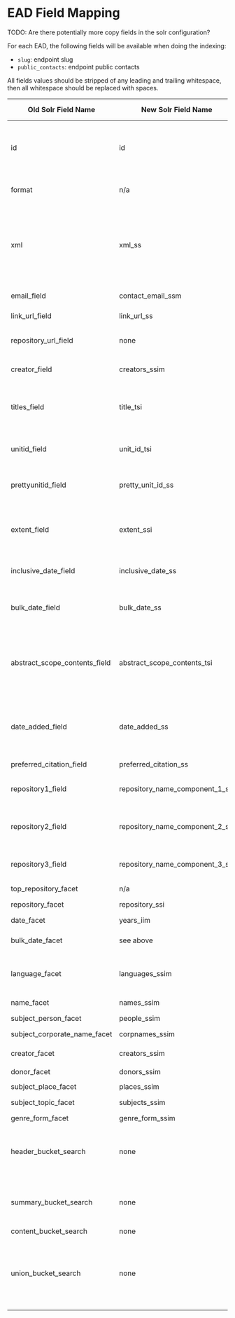 # EAD Field Mapping

TODO: Are there potentially more copy fields in the solr configuration?

For each EAD, the following fields will be available when doing the indexing:
- `slug`: endpoint slug
- `public_contacts`: endpoint public contacts

All fields values should be stripped of any leading and trailing whitespace, then all whitespace should be replaced with spaces.

| Old Solr Field Name           | New Solr Field Name             | Mapping Rule                                                                                                                                                                                                                                                            | Facet?     | Searchable?                                                                                       | Displayed In            | Note                                                                                    |
|-------------------------------|---------------------------------|-------------------------------------------------------------------------------------------------------------------------------------------------------------------------------------------------------------------------------------------------------------------------|------------|---------------------------------------------------------------------------------------------------|-------------------------|-----------------------------------------------------------------------------------------|
| id                            | id                              | join endpoint slug and XML file basename with _                                                                                                                                                                                                                         | no         | yes                                                                                               | show?                   | confirm we are generating unique, URL-safe values                                       |
| format                        | n/a                             | "ead"                                                                                                                                                                                                                                                                   | no         | no                                                                                                |                         | Probably not needed anymore?                                                            |
| xml                           | xml_ss                          | raw XML                                                                                                                                                                                                                                                                 | no         | no                                                                                                |                         | any escaping needed? this will eb parsed for collection-level info display on show page | 
| email_field                   | contact_email_ssm               | all `public_contacts` emails from Endpoint (see @princeton.edu special override case)                                                                                                                                                                                   | no         | no                                                                                                |                         |                                                                                         | 
| link_url_field                | link_url_ss                     | single value @ `/ead/eadheader/eadid/-@url`                                                                                                                                                                                                                             |            |                                                                                                   |                         | link to EAD itself?                                                                     | 
| repository_url_field          | none                            | ???                                                                                                                                                                                                                                                                     |            |                                                                                                   |                         | link to Repository webpage?                                                             | 
| creator_field                 | creators_ssim                   | all values @ `/ead/archdesc/did/origination[@label="creator\                                                                                                                                                                                                            | corpname\  | famname)` with the role appended, the role should remove the first parenthesis and anything after | yes?                    | yes                                                                                     | index, show             |                                                                                         | 
| titles_field                  | title_tsi                       | single value @ `/ead/archdesc/did/unittitle`                                                                                                                                                                                                                            | no?        | yes                                                                                               | index, show             | should the parsing be/handle multivalued titles?                                        | 
| unitid_field                  | unit_id_tsi                     | single value @ `/ead/archdesc/did/unitid[not(@audience='internal')]`                                                                                                                                                                                                    | no         | yes?                                                                                              |                         | how is this related to the `id` field?                                                  | 
| prettyunitid_field            | pretty_unit_id_ss               | single values @ `/ead/archdesc/did/unitid[not(@audience='internal')]` then remove all values that match the following regex `'^[^.]*\.'`                                                                                                                                |            |                                                                                                   |                         |                                                                                         | 
| extent_field                  | extent_ssi                      | all values @ `/ead/archdesc/did/physdesc[1]/extent[1]` then for any digits that have `.0` appended remove `.0`, then in parenthesis append `/ead/archdesc/did/physdesc[1]/extent[2]` after removing anything after the first period, finally lowercase the whole string | no         | yes?                                                                                              | index, show             |                                                                                         | 
| inclusive_date_field          | inclusive_date_ss               | single value @ if set `/ead/archdesc/did/unitdate[@type='inclusive']` else `/ead/archdesc/did/unitdate[not (@type='bulk')]`                                                                                                                                             |            |                                                                                                   |                         |                                                                                         | 
| bulk_date_field               | bulk_date_ss                    | single value @ `/ead/archdesc/did/unitdate[@type='bulk']` with `/^\s*Bulk/` replace with empty string                                                                                                                                                                   |            |                                                                                                   | index, show             | i think this is the "raw" date info from the EAD                                        | 
| abstract_scope_contents_field | abstract_scope_contents_tsi     | single value @ `/ead/archdesc/did/abstract` if set                                                                                                                                                                                                                      | no         | yes                                                                                               | index (truncated), show | this field often contains HTML markup and a lot of text                                 | 
| date_added_field              | date_added_ss                   | single value @ `/ead/eadheader/profiledesc/creation/date`, then replace `/T.*/` with empty string                                                                                                                                                                       |            |                                                                                                   |                         | is this updated on every re-ingest? seems useless if it is                              | 
| preferred_citation_field      | preferred_citation_ss           | single value @ `/ead/archdesc/prefercite/p`                                                                                                                                                                                                                             |            |                                                                                                   |                         |                                                                                         | 
| repository1_field             | repository_name_component_1_ssi | single value @ `/ead/archdesc/did/repository/corpname` else if value not there use `/ead/archdesc/did/repository`, then split on `:` and keep the first value                                                                                                           |            |                                                                                                   |                         | why?                                                                                    | 
| repository2_field             | repository_name_component_2_ssi | single value @ `/ead/archdesc/did/repository/corpname` else if value not there use `/ead/archdesc/did/repository`, then split on `:` and keep the second value                                                                                                          |            |                                                                                                   |                         | why?                                                                                    | 
| repository3_field             | repository_name_component_3_ssi | single value @ `/ead/archdesc/did/repository/corpname` else if value not there use `/ead/archdesc/did/repository`, then split on `:` and keep the third value                                                                                                           |            |                                                                                                   |                         | why?                                                                                    | 
| top_repository_facet          | n/a                             | same as `repository1_field`                                                                                                                                                                                                                                             |            |                                                                                                   |                         | why?                                                                                    | 
| repository_facet              | repository_ssi                  | [`repository1_field`, `repository2_field`].join(': ')                                                                                                                                                                                                                   | yes        | yes                                                                                               | index, show             |                                                                                         | 
| date_facet                    | years_iim                       | This needs a new implementation!!                                                                                                                                                                                                                                       |            |                                                                                                   |                         |                                                                                         | 
| bulk_date_facet               | see above                       | all values @ `/ead/archdesc/did/unitdate[@type='bulk']/@normal`, then appends an `s` to each one                                                                                                                                                                        |            |                                                                                                   |                         |                                                                                         | 
| language_facet                | languages_ssim                  | all values @ `/ead/archdesc/did/langmaterial/language/@langcode`, then the code should be converted to the appropriate display string using the ISO 639-2 mapping                                                                                                       |            |                                                                                                   |                         |                                                                                         | 
| name_facet                    | names_ssim                      | all distinct values from `.//controlaccess/(persname\famname\                                                                                                                                                                                                           | corpname)\ | //origination[@label='creator']` gsub'd `'--', '&#8212;'` `                                       | yes                     | yes                                                                                     |                         | what is the distinction between source for `name_facet` and `subject_person_facet`?     | 
| subject_person_facet          | people_ssim                     | all distinct values from `.//controlaccess/(persname\                                                                                                                                                                                                                   | famname)`  | yes                                                                                               | yes                     |                                                                                         |                                                                                         | 
| subject_corporate_name_facet  | corpnames_ssim                  | all distinct values from `.//controlaccess/corpname` gsub'd `'--', '&#8212;'`                                                                                                                                                                                           | yes        | yes                                                                                               |                         |                                                                                         | 
| creator_facet                 | creators_ssim                   | all distinct values from `.//origination[@label='creator']`                                                                                                                                                                                                             |            |                                                                                                   |                         |                                                                                         | 
| donor_facet                   | donors_ssim                     | all distinct values from `.//controlaccess/persname[@role='Donor (dnr)']`                                                                                                                                                                                               |            |                                                                                                   |                         |                                                                                         | 
| subject_place_facet           | places_ssim                     | all distinct values from `.//controlaccess/geogname`                                                                                                                                                                                                                    | yes        | yes                                                                                               |                         |                                                                                         | 
| subject_topic_facet           | subjects_ssim                   | all distinct values from `.//controlaccess/subject` gsub'd `\s*\.\s*$',''`                                                                                                                                                                                              | yes        | yes                                                                                               |                         |                                                                                         | 
| genre_form_facet              | genre_form_ssim                 | all distinct values from `.//controlaccess/genreform`                                                                                                                                                                                                                   |            |                                                                                                   |                         |                                                                                         | 
| header_bucket_search          | none                            | trimmed text @ `eadheader`                                                                                                                                                                                                                                              |            | yes                                                                                               |                         | probably aggregates all text from EAD header fields                                     | 
| summary_bucket_search         | none                            | trimmed text @ `/archdesc/*[name()!='dsc']`                                                                                                                                                                                                                             |            | yes                                                                                               |                         | are these fields useful for fielded search?                                             | 
| content_bucket_search         | none                            | trimmed text @ `./archdesc/dsc`                                                                                                                                                                                                                                         |            | yes                                                                                               |                         |                                                                                         | 
| union_bucket_search           | none                            | trimmed text @ `.`                                                                                                                                                                                                                                                      |            | yes                                                                                               |                         | probably aggregates all text from fields intended to be searched over                   | 
